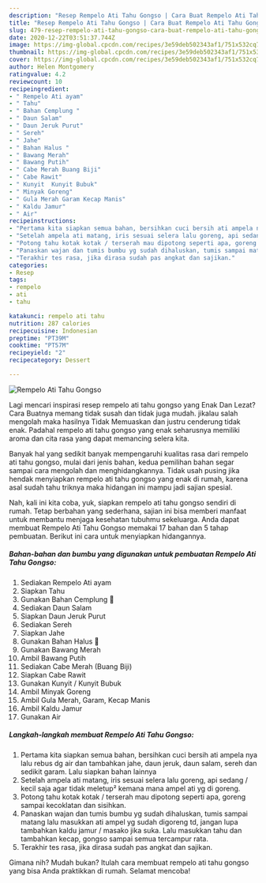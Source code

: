 ```yaml
---
description: "Resep Rempelo Ati Tahu Gongso | Cara Buat Rempelo Ati Tahu Gongso Yang Mudah Dan Praktis"
title: "Resep Rempelo Ati Tahu Gongso | Cara Buat Rempelo Ati Tahu Gongso Yang Mudah Dan Praktis"
slug: 479-resep-rempelo-ati-tahu-gongso-cara-buat-rempelo-ati-tahu-gongso-yang-mudah-dan-praktis
date: 2020-12-22T03:51:37.744Z
image: https://img-global.cpcdn.com/recipes/3e59deb502343af1/751x532cq70/rempelo-ati-tahu-gongso-foto-resep-utama.jpg
thumbnail: https://img-global.cpcdn.com/recipes/3e59deb502343af1/751x532cq70/rempelo-ati-tahu-gongso-foto-resep-utama.jpg
cover: https://img-global.cpcdn.com/recipes/3e59deb502343af1/751x532cq70/rempelo-ati-tahu-gongso-foto-resep-utama.jpg
author: Helen Montgomery
ratingvalue: 4.2
reviewcount: 10
recipeingredient:
- " Rempelo Ati ayam"
- " Tahu"
- " Bahan Cemplung "
- " Daun Salam"
- " Daun Jeruk Purut"
- " Sereh"
- " Jahe"
- " Bahan Halus "
- " Bawang Merah"
- " Bawang Putih"
- " Cabe Merah Buang Biji"
- " Cabe Rawit"
- " Kunyit  Kunyit Bubuk"
- " Minyak Goreng"
- " Gula Merah Garam Kecap Manis"
- " Kaldu Jamur"
- " Air"
recipeinstructions:
- "Pertama kita siapkan semua bahan, bersihkan cuci bersih ati ampela nya lalu rebus dg air dan tambahkan jahe, daun jeruk, daun salam, sereh dan sedikit garam. Lalu siapkan bahan lainnya"
- "Setelah ampela ati matang, iris sesuai selera lalu goreng, api sedang / kecil saja agar tidak meletup² kemana mana ampel ati yg di goreng."
- "Potong tahu kotak kotak / terserah mau dipotong seperti apa, goreng sampai kecoklatan dan sisihkan."
- "Panaskan wajan dan tumis bumbu yg sudah dihaluskan, tumis sampai matang lalu masukkan ati ampel yg sudah digoreng td, jangan lupa tambahkan kaldu jamur / masako jika suka. Lalu masukkan tahu dan tambahkan kecap, gongso sampai semua tercampur rata."
- "Terakhir tes rasa, jika dirasa sudah pas angkat dan sajikan."
categories:
- Resep
tags:
- rempelo
- ati
- tahu

katakunci: rempelo ati tahu 
nutrition: 287 calories
recipecuisine: Indonesian
preptime: "PT39M"
cooktime: "PT57M"
recipeyield: "2"
recipecategory: Dessert

---
```



![Rempelo Ati Tahu Gongso](https://img-global.cpcdn.com/recipes/3e59deb502343af1/751x532cq70/rempelo-ati-tahu-gongso-foto-resep-utama.jpg)

Lagi mencari inspirasi resep rempelo ati tahu gongso yang Enak Dan Lezat? Cara Buatnya memang tidak susah dan tidak juga mudah. jikalau salah mengolah maka hasilnya Tidak Memuaskan dan justru cenderung tidak enak. Padahal rempelo ati tahu gongso yang enak seharusnya memiliki aroma dan cita rasa yang dapat memancing selera kita.



Banyak hal yang sedikit banyak mempengaruhi kualitas rasa dari rempelo ati tahu gongso, mulai dari jenis bahan, kedua pemilihan bahan segar sampai cara mengolah dan menghidangkannya. Tidak usah pusing jika hendak menyiapkan rempelo ati tahu gongso yang enak di rumah, karena asal sudah tahu triknya maka hidangan ini mampu jadi sajian spesial.


Nah, kali ini kita coba, yuk, siapkan rempelo ati tahu gongso sendiri di rumah. Tetap berbahan yang sederhana, sajian ini bisa memberi manfaat untuk membantu menjaga kesehatan tubuhmu sekeluarga. Anda dapat membuat Rempelo Ati Tahu Gongso memakai 17 bahan dan 5 tahap pembuatan. Berikut ini cara untuk menyiapkan hidangannya.

<!--inarticleads1-->

##### Bahan-bahan dan bumbu yang digunakan untuk pembuatan Rempelo Ati Tahu Gongso:

1. Sediakan  Rempelo Ati ayam
1. Siapkan  Tahu
1. Gunakan  Bahan Cemplung 🌻
1. Sediakan  Daun Salam
1. Siapkan  Daun Jeruk Purut
1. Sediakan  Sereh
1. Siapkan  Jahe
1. Gunakan  Bahan Halus 🌻
1. Gunakan  Bawang Merah
1. Ambil  Bawang Putih
1. Sediakan  Cabe Merah (Buang Biji)
1. Siapkan  Cabe Rawit
1. Gunakan  Kunyit / Kunyit Bubuk
1. Ambil  Minyak Goreng
1. Ambil  Gula Merah, Garam, Kecap Manis
1. Ambil  Kaldu Jamur
1. Gunakan  Air




<!--inarticleads2-->

##### Langkah-langkah membuat Rempelo Ati Tahu Gongso:

1. Pertama kita siapkan semua bahan, bersihkan cuci bersih ati ampela nya lalu rebus dg air dan tambahkan jahe, daun jeruk, daun salam, sereh dan sedikit garam. Lalu siapkan bahan lainnya
1. Setelah ampela ati matang, iris sesuai selera lalu goreng, api sedang / kecil saja agar tidak meletup² kemana mana ampel ati yg di goreng.
1. Potong tahu kotak kotak / terserah mau dipotong seperti apa, goreng sampai kecoklatan dan sisihkan.
1. Panaskan wajan dan tumis bumbu yg sudah dihaluskan, tumis sampai matang lalu masukkan ati ampel yg sudah digoreng td, jangan lupa tambahkan kaldu jamur / masako jika suka. Lalu masukkan tahu dan tambahkan kecap, gongso sampai semua tercampur rata.
1. Terakhir tes rasa, jika dirasa sudah pas angkat dan sajikan.




Gimana nih? Mudah bukan? Itulah cara membuat rempelo ati tahu gongso yang bisa Anda praktikkan di rumah. Selamat mencoba!
